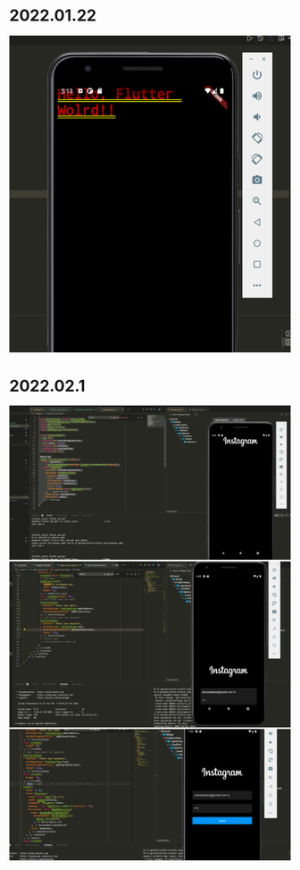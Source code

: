 # 2022.01.22

![2022.01.22](/docs/images/1.png)

# 2022.02.1

![2022.02.1](docs/images/instagram_1.png)
![2022.02.1](docs/images/instagram_2.png)
![2022.02.1](docs/images/instagram_3.png)